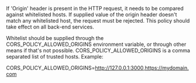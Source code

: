 If 'Origin' header is present in the HTTP request, it needs to be compared against whitelisted hosts. If supplied value of the origin header doesn't match any whitelisted host, the request must be rejected. This policy should take effect on all back-end services.

Whitelist should be supplied through the CORS_POLICY_ALLOWED_ORIGINS environment variable, or through other means if that's not possible. CORS_POLICY_ALLOWED_ORIGINS is a comma separated list of trusted hosts. Example:

CORS_POLICY_ALLOWED_ORIGINS=http://127.0.0.1:3000,https://mydomain.com